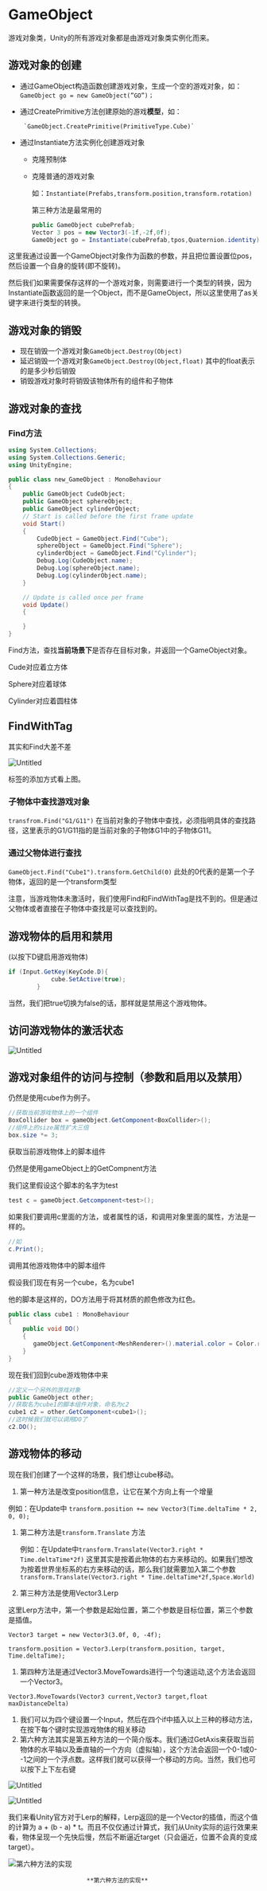 # GameObject

游戏对象类，Unity的所有游戏对象都是由游戏对象类实例化而来。

## 游戏对象的创建

- 通过GameObject构造函数创建游戏对象，生成一个空的游戏对象，如：`GameObject go = new GameObject(”GO”)；`

- 通过CreatePrimitive方法创建原始的游戏**模型**，如：
  
       `GameObject.CreatePrimitive(PrimitiveType.Cube)`

- 通过Instantiate方法实例化创建游戏对象
  
  - 克隆预制体
  
  - 克隆普通的游戏对象
    
    如：`Instantiate(Prefabs,transform.position,transform.rotation)`
    
    第三种方法是最常用的
    
    ```csharp
    public GameObject cubePrefab;
    Vector 3 pos = new Vector3(-1f,-2f,0f);
    GameObject go = Instantiate(cubePrefab,tpos,Quaternion.identity) as GameObject
    ```

这里我通过设置一个GameObject对象作为函数的参数，并且把位置设置位pos，然后设置一个自身的旋转(即不旋转)。

然后我们如果需要保存这样的一个游戏对象，则需要进行一个类型的转换，因为Instantiate函数返回的是一个Object，而不是GameObject，所以这里使用了as关键字来进行类型的转换。

## 游戏对象的销毁

- 现在销毁一个游戏对象`GameObject.Destroy(Object)`
- 延迟销毁一个游戏对象`GameObject.Destroy(Object,float)` 其中的float表示的是多少秒后销毁
- 销毁游戏对象时将销毁该物体所有的组件和子物体

## 游戏对象的查找

### Find方法

```csharp
using System.Collections;
using System.Collections.Generic;
using UnityEngine;

public class new_GameObject : MonoBehaviour
{
    public GameObject CudeObject;
    public GameObject sphereObject;
    public GameObject cylinderObject;
    // Start is called before the first frame update
    void Start()
    {
        CudeObject = GameObject.Find("Cube");
        sphereObject = GameObject.Find("Sphere");
        cylinderObject = GameObject.Find("Cylinder");
        Debug.Log(CudeObject.name);
        Debug.Log(sphereObject.name);
        Debug.Log(cylinderObject.name);
    }

    // Update is called once per frame
    void Update()
    {

    }
}
```

Find方法，查找**当前场景下**是否存在目标对象，并返回一个GameObject对象。

Cude对应着立方体

Sphere对应着球体

Cylinder对应着圆柱体

## FindWithTag

其实和Find大差不差

![Untitled](E:\MyMarkdown\Unity\Unity\GameObject\Untitled.png)

标签的添加方式看上图。

### 子物体中查找游戏对象

`transfrom.Find("G1/G11")` 在当前对象的子物体中查找，必须指明具体的查找路径，这里表示的G1/G11指的是当前对象的子物体G1中的子物体G11。

### 通过父物体进行查找

`GameObject.Find("Cube1").transform.GetChild(0)` 此处的0代表的是第一个子物体，返回的是一个transform类型

注意，当游戏物体未激活时，我们使用Find和FindWithTag是找不到的。但是通过父物体或者直接在子物体中查找是可以查找到的。

## 游戏物体的启用和禁用

(以按下D键启用游戏物体)

```csharp
if (Input.GetKey(KeyCode.D){
            cube.SetActive(true);
        }
```

当然，我们把true切换为false的话，那样就是禁用这个游戏物体。

## 访问游戏物体的激活状态

![Untitled](E:\MyMarkdown\Unity\Unity\GameObject\Untitled%201.png)

## 游戏对象组件的访问与控制（参数和启用以及禁用）

仍然是使用cube作为例子。

```csharp
//获取当前游戏物体上的一个组件
BoxCollider box = gameObject.GetComponent<BoxCollider>();
//组件上的size属性扩大三倍
box.size *= 3;
```

获取当前游戏物体上的脚本组件

仍然是使用gameObject上的GetCompnent方法

我们这里假设这个脚本的名字为test

```csharp
test c = gameObject.Getcomponent<test>();
```

如果我们要调用c里面的方法，或者属性的话，和调用对象里面的属性，方法是一样的。

```csharp
//如
c.Print();
```

调用其他游戏物体中的脚本组件

假设我们现在有另一个cube，名为cube1

他的脚本是这样的，DO方法用于将其材质的颜色修改为红色。

```csharp
public class cube1 : MonoBehaviour
{
    public void DO()
    {
       gameObject.GetComponent<MeshRenderer>().material.color = Color.red;
    }
}
```

现在我们回到cube游戏物体中来

```csharp
//定义一个另外的游戏对象
public GameObject other;
//获取名为cube1的脚本组件对象，命名为c2
cube1 c2 = other.GetComponent<cube1>();
//这时候我们就可以调用DO了
c2.DO();
```

## 游戏物体的移动

现在我们创建了一个这样的场景，我们想让cube移动。

1. 第一种方法是改变position信息，让它在某个方向上有一个增量

例如：在Update中 `transform.position += new Vector3(Time.deltaTime * 2, 0, 0);` 

1. 第二种方法是`transform.Translate` 方法
   
    例如：在Update中`transform.Translate(Vector3.right * Time.deltaTime*2f)` 这里其实是按着此物体的右方来移动的。如果我们想改为按着世界坐标系的右方来移动的话，那么我们就需要加入第二个参数`transform.Translate(Vector3.right * Time.deltaTime*2f,Space.World)` 

2. 第三种方法是使用Vector3.Lerp

这里Lerp方法中，第一个参数是起始位置，第二个参数是目标位置，第三个参数是插值。

`Vector3 target = new Vector3(3.0f, 0, -4f);`

`transform.position = Vector3.Lerp(transform.position, target, Time.deltaTime);`

1. 第四种方法是通过Vector3.MoveTowards进行一个匀速运动,这个方法会返回一个Vector3。

`Vector3.MoveTowards(Vector3 current,Vector3 target,float maxDistanceDelta)`

1. 我们可以为四个键设置一个Input，然后在四个if中插入以上三种的移动方法，在按下每个键时实现游戏物体的相关移动
2. 第六种方法其实是第五种方法的一个简介版本。我们通过GetAxis来获取当前物体的水平轴以及垂直轴的一个方向（虚拟轴），这个方法会返回一个0-1或0- -1之间的一个浮点数。这样我们就可以获得一个移动的方向。当然，我们也可以按下上下左右键

![Untitled](E:\MyMarkdown\Unity\Unity\GameObject\Untitled%202.png)

![Untitled](E:\MyMarkdown\Unity\Unity\GameObject\Untitled%203.png)

我们来看Unity官方对于Lerp的解释，Lerp返回的是一个Vector的插值，而这个值的计算为 a + (b - a) * t。而且不仅仅通过计算式，我们从Unity实际的运行效果来看，物体呈现一个先快后慢，然后不断逼近target（只会逼近，位置不会真的变成target）。

![                          **第六种方法的实现**](E:\MyMarkdown\Unity\Unity\GameObject\Untitled%204.png)

                          **第六种方法的实现**